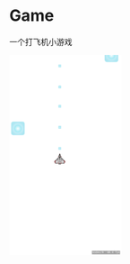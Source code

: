 # Game
一个打飞机小游戏

<img src="https://github.com/zhonglaoban/Game/blob/master/Screenshots/screenshot1.png" width="200px" alt="游戏截图"/>